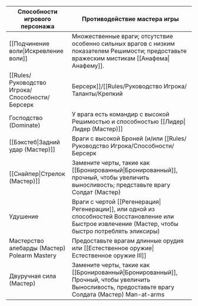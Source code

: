 
| Способности игрового персонажа | Противодействие мастера игры |
| ---- | ---- |
| [[Подчинение воли\|Искревление воли]] | Множественные враги; отсутствие особенно сильных врагов с низким показателем Решимости; предоставьте вражеским мистикам [[Анафема\|Анафему]]. |
| [[Rules/Руководство Игрока/Способности/Берсерк|Берсерк]]/[[Rules/Руководство Игрока/Таланты/Крепкий|Крепкий]] | Враги, которые ударяют сильно один раз за ход, вместо множества слабых атак. |
| Господство (Dominate) | У врага есть командир с высокой Решимостью и способностью [[Лидер\|Лидер (Мастер)]]  |
| [[Бэкстеб\|Задний удар (Мастер)]] | Враги с высокой Броней (и/или [[Rules/Руководство Игрока/Способности/Берсерк|Берсерк]]/[[Rules/Руководство Мастера/Монструм/Чудовища/Черты/Крепкий|Крепкий]]) и чертой [[Регенерация\|Регенерации]], или возможно одной из способностей [[Rules/Core Rulebook/2. Руководство Игрока/Способности/Восстановление|Восстановления]] или [[Быстрое движение\|Быстрое извлечение]] (Мастер, чтобы быстро потреблять эликсиры) |
| [[Снайпер\|Стрелок (Мастер)]]  | Замените черты, такие как [[Бронированный\|Бронированный]], прочный, чтобы увеличить выносливость; представьте врагу Солдат (Мастер) |
| Удушение  | Враги с чертой [[Регенерация\|Регенерации]], или одной из способностей Восстановление или Быстрое извлечение (Мастер, чтобы быстро потреблять эликсиры) |
| Мастерство алебарды (Мастер) Polearm Mastery | Предоставьте врагам длинные орудия или [[Естественное оружие\|Естественное оружие III]] |
| Двуручная сила (Мастер) | Замените черты, такие как [[Бронированный\|Бронированный]], Прочный, чтобы увеличить Выносливость, предоставьте врагу Солдата (Мастер) Man-at-arms |
